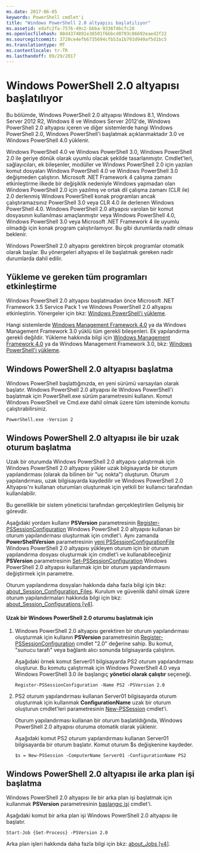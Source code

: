 ```yaml
---
ms.date: 2017-06-05
keywords: PowerShell cmdlet'i
title: "Windows PowerShell 2.0 altyapısı başlatılıyor"
ms.assetid: edafc2fa-7576-49c2-bbba-9336f4bcfc28
ms.openlocfilehash: 88d4374891e38501f6bbcd0793c86692eaed2f22
ms.sourcegitcommit: 3720ce4efb6735694cfb53a1b793d949af5d1bc5
ms.translationtype: MT
ms.contentlocale: tr-TR
ms.lasthandoff: 09/29/2017
---
```

# <a name="starting-the-windows-powershell-20-engine"></a>Windows PowerShell 2.0 altyapısı başlatılıyor
Bu bölümde, Windows PowerShell 2.0 altyapısı Windows 8.1, Windows Server 2012 R2, Windows 8 ve Windows Server 2012'de, Windows PowerShell 2.0 altyapısı içeren ve diğer sistemlerde hangi Windows PowerShell 2.0, Windows PowerShell'i başlatmak açıklanmaktadır 3.0 ve Windows PowerShell 4.0 yüklenir.

Windows PowerShell 4.0 ve Windows PowerShell 3.0, Windows PowerShell 2.0 ile geriye dönük olarak uyumlu olacak şekilde tasarlanmıştır. Cmdlet'leri, sağlayıcıları, ek bileşenler, modüller ve Windows PowerShell 2.0 için yazılan komut dosyaları Windows PowerShell 4.0 ve Windows PowerShell 3.0 değişmeden çalıştırın. Microsoft .NET Framework 4 çalışma zamanı etkinleştirme ilkede bir değişiklik nedeniyle Windows yapmadan olan Windows PowerShell 2.0 için yazılmış ve ortak dil çalışma zamanı (CLR ile) 2.0 derlenmiş Windows PowerShell konak programları ancak çalıştıramazsınız PowerShell 3.0 veya CLR 4.0 ile derlenen Windows PowerShell 4.0. Windows PowerShell 2.0 altyapısı varolan bir komut dosyasının kullanılması amaçlanmıştır veya Windows PowerShell 4.0, Windows PowerShell 3.0 veya Microsoft .NET Framework 4 ile uyumlu olmadığı için konak program çalıştırılamıyor. Bu gibi durumlarda nadir olması beklenir.

Windows PowerShell 2.0 altyapısı gerektiren birçok programlar otomatik olarak başlar. Bu yönergeleri altyapısı el ile başlatmak gereken nadir durumlarda dahil edilir.

## <a name="installing-and-enabling-required-programs"></a>Yükleme ve gereken tüm programları etkinleştirme
Windows PowerShell 2.0 altyapısı başlatmadan önce Microsoft .NET Framework 3.5 Service Pack 1 ve Windows PowerShell 2.0 altyapısı etkinleştirin. Yönergeler için bkz: [Windows PowerShell'i yükleme](Installing-Windows-PowerShell.md).

Hangi sistemlerde [Windows Management Framework 4.0](http://go.microsoft.com/fwlink/?LinkID=293881) ya da Windows Management Framework 3.0 yüklü tüm gerekli bileşenleri. Ek yapılandırma gerekli değildir. Yükleme hakkında bilgi için [Windows Management Framework 4.0](http://go.microsoft.com/fwlink/?LinkID=293881) ya da Windows Management Framework 3.0, bkz: [Windows PowerShell'i yükleme](Installing-Windows-PowerShell.md).

## <a name="how-to-start-the-windows-powershell-20-engine"></a>Windows PowerShell 2.0 altyapısı başlatma
Windows PowerShell başlattığınızda, en yeni sürümü varsayılan olarak başlatır. Windows PowerShell 2.0 altyapısı ile Windows PowerShell'i başlatmak için PowerShell.exe sürüm parametresini kullanın. Komut Windows PowerShell ve Cmd.exe dahil olmak üzere tüm isteminde komutu çalıştırabilirsiniz.

```
PowerShell.exe -Version 2
```

## <a name="how-to-start-a-remote-session-with-the-windows-powershell-20-engine"></a>Windows PowerShell 2.0 altyapısı ile bir uzak oturum başlatma
Uzak bir oturumda Windows PowerShell 2.0 altyapısı çalıştırmak için Windows PowerShell 2.0 altyapısı yükler uzak bilgisayarda bir oturum yapılandırması (olarak da bilinen bir "uç nokta") oluşturun. Oturum yapılandırması, uzak bilgisayarda kaydedilir ve Windows PowerShell 2.0 Altyapısı'nı kullanan oturumları oluşturmak için yetkili bir kullanıcı tarafından kullanılabilir.

Bu genellikle bir sistem yöneticisi tarafından gerçekleştirilen Gelişmiş bir görevdir.

Aşağıdaki yordam kullanır **PSVersion** parametresinin [Register-PSSessionConfiguration](https://technet.microsoft.com/en-us/library/e9152ae2-bd6d-4056-9bc7-dc1893aa29ea) Windows PowerShell 2.0 altyapısı kullanan bir oturum yapılandırması oluşturmak için cmdlet'i. Aynı zamanda **PowerShellVersion** parametresinin [yeni PSSessionConfigurationFile](https://technet.microsoft.com/en-us/library/5f3e3633-6e90-479c-aea9-ba45a1954866) Windows PowerShell 2.0 altyapısı yükleyen oturum için bir oturum yapılandırma dosyası oluşturmak için cmdlet'i ve kullanabileceğiniz **PSVersion** parametresinin [Set-PSSessionConfiguration](https://technet.microsoft.com/en-us/library/b21fbad3-1759-4260-b206-dcb8431cd6ea) Windows PowerShell 2.0 altyapısı kullanmak için bir oturum yapılandırmasını değiştirmek için parametre.

Oturum yapılandırma dosyaları hakkında daha fazla bilgi için bkz: [about_Session_Configuration_Files](https://technet.microsoft.com/en-us/library/c7217447-1ebf-477b-a8ef-4dbe9a1473b8). Kurulum ve güvenlik dahil olmak üzere oturum yapılandırmaları hakkında bilgi için bkz: [about_Session_Configurations [v4]](https://technet.microsoft.com/en-us/library/a2fbe12a-350c-4d04-be50-24102824e3ab).

#### <a name="to-start-a-remote-windows-powershell-20-session"></a>Uzak bir Windows PowerShell 2.0 oturumu başlatmak için

1. Windows PowerShell 2.0 altyapısı gerektiren bir oturum yapılandırması oluşturmak için kullanın **PSVersion** parametresinin [Register-PSSessionConfiguration](https://technet.microsoft.com/en-us/library/e9152ae2-bd6d-4056-9bc7-dc1893aa29ea) cmdlet "2.0" değerine sahip. Bu komut, "sunucu tarafı" veya bağlantı alıcı sonunda bilgisayarda çalıştırın.

    Aşağıdaki örnek komut Server01 bilgisayarda PS2 oturum yapılandırması oluşturur. Bu komutu çalıştırmak için Windows PowerShell 4.0 veya Windows PowerShell 3.0 ile başlangıç **yönetici olarak çalıştır** seçeneği.

    ```
    Register-PSSessionConfiguration -Name PS2 -PSVersion 2.0
    ```

2. PS2 oturum yapılandırması kullanan Server01 bilgisayarda oturum oluşturmak için kullanmak **ConfigurationName** uzak bir oturum oluşturun cmdlet'leri parametresinin [New-PSSession](https://technet.microsoft.com/en-us/library/76f6628c-054c-4eda-ba7a-a6f28daaa26f) cmdlet'i.

    Oturum yapılandırması kullanan bir oturum başlatıldığında, Windows PowerShell 2.0 altyapısı oturuma otomatik olarak yüklenir.

    Aşağıdaki komut PS2 oturum yapılandırması kullanan Server01 bilgisayarda bir oturum başlatır. Komut oturum $s değişkenine kaydeder.

    ```
    $s = New-PSSession -ComputerName Server01 -ConfigurationName PS2
    ```

## <a name="how-to-start-a-background-job-with-the-windows-powershell-20-engine"></a>Windows PowerShell 2.0 altyapısı ile arka plan işi başlatma
Windows PowerShell 2.0 altyapısı ile bir arka plan işi başlatmak için kullanmak **PSVersion** parametresinin [başlangıç işi](https://technet.microsoft.com/en-us/library/2bc04935-0deb-4ec0-b856-d7290cca6442) cmdlet'i.

Aşağıdaki komut bir arka plan işi Windows PowerShell 2.0 altyapısı ile başlatır.

```
Start-Job {Get-Process} -PSVersion 2.0
```

Arka plan işleri hakkında daha fazla bilgi için bkz: [about_Jobs [v4]](https://docs.microsoft.com/powershell/module/microsoft.powershell.core/about/about_jobs?view=powershell-4.0).

